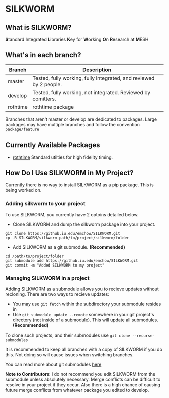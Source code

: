 # SILKWORM

## What is SILKWORM?
**S**tandard
**I**ntegrated
**L**ibraries
**K**ey for
**W**orking
**O**n
**R**esearch at
**M**ESH

## What's in each branch?
| Branch			| Description															                           |
| ------------ | --------------------------------------------------------------------------------- |
| master       | Tested, fully working, fully integrated, and reviewed by 2 people.                |
| develop		| Tested, fully working, not integrated. Reviewed by comitters.                     | 
| rothtime     | rothtime package                                                                  |

Branches that aren't master or develop are dedicated to packages. Large packages may have multiple branches and follow the convention `package/feature`

## Currently Available Packages
* [rothtime](silkworm/rothtime)
	Standard utilties for high fidelity timing.

## How Do I Use SILKWORM in My Project?

Currently there is no way to install SILKWORM as a pip package. This is being worked on.

### Adding silkworm to your project
To use SILKWORM, you currently have 2 optoins detailed below.
- Clone SILKWORM and dump the silkworm package into your project.
```shell
git clone https://github.iu.edu/emchow/SILKWORM.git
cp -R SILKWORM/silkworm path/to/project/silkworm/folder
```

- Add SILKWORM as a git submodule. **(Recommended)**

```shell
cd /path/to/project/folder
git submodule add https://github.iu.edu/emchow/SILKWORM.git 
git commit -m "Added SILKWORM to my project"
```

### Managing SILKWORM in a project
Adding SILKWORM as a submodule allows you to recieve updates without recloning. There are two ways to recieve updates: 
	
- You may use `git fetch` within the subdirectory your submodule resides in
- Use `git submodule update --remote` somewhere in your git project's directory (not inside of a submodule). This will update all submodules. **(Recommended)**



To clone such projects, and their submodules use `git clone --recurse-submodules` 

It is recommended to keep all branches with a copy of SILKWORM if you do this. Not doing so will cause issues when switching branches.

You can read more about git submodules [here](https://git-scm.com/book/en/v2/Git-Tools-Submodules)

**Note to Contributors**: I do not recommend you edit SILKWORM from the submodule unless absolutely necessary. Merge conflicts can be difficult to resolve in your project
if they occur. Also there is a high chance of causing future merge conflicts from whatever package you edited to develop.


